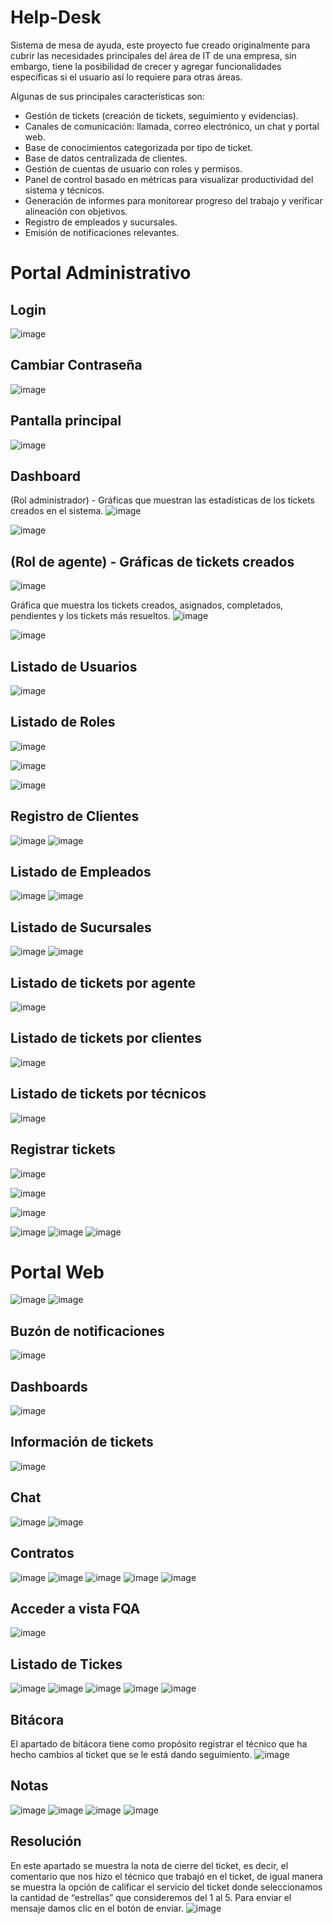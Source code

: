 # Help-Desk
Sistema de mesa de ayuda, este proyecto fue creado originalmente para cubrir las necesidades principales del área de IT de una empresa, sin embargo, tiene la posibilidad de crecer y agregar funcionalidades específicas si el usuario así lo requiere para otras áreas. 

Algunas de sus principales características son:

* Gestión de tickets (creación de tickets, seguimiento y evidencias).
* Canales de comunicación: llamada, correo electrónico, un chat y portal web.
* Base de conocimientos categorizada por tipo de ticket.
* Base de datos centralizada de clientes.
* Gestión de cuentas de usuario con roles y permisos.
* Panel de control basado en métricas para visualizar productividad del sistema y técnicos.
* Generación de informes para monitorear progreso del trabajo y verificar alineación con objetivos.
* Registro de empleados y sucursales.
* Emisión de notificaciones relevantes.


# Portal Administrativo
## Login
![image](https://user-images.githubusercontent.com/85320228/230815173-2b19ca93-e310-400d-ab52-247164d1c67f.png)

## Cambiar Contraseña
![image](https://user-images.githubusercontent.com/85320228/230816252-6c2ca9f6-8176-4176-8725-e8fce686c14a.png)

## Pantalla principal 
![image](https://user-images.githubusercontent.com/85320228/230815703-c9894b02-5d10-487d-b4a3-c97b9eae1df4.png)

## Dashboard
(Rol administrador) - Gráficas que muestran las estadísticas de los tickets creados en el sistema.
![image](https://user-images.githubusercontent.com/85320228/230815798-8944c54d-61f5-48ee-a8f1-e71b66465e2b.png)

![image](https://user-images.githubusercontent.com/85320228/230816297-a7a11cb7-13ae-4bf4-a3d2-65a5c6db8fe9.png)

## (Rol de agente) - Gráficas de tickets creados
![image](https://user-images.githubusercontent.com/85320228/230816350-c68c6527-00d4-48d1-85ad-99f855601b48.png)


Gráfica que muestra los tickets creados, asignados, completados, pendientes y los tickets más resueltos.
![image](https://user-images.githubusercontent.com/85320228/230816404-fda943d7-97c8-4d5f-9b3c-61024e5ed0dc.png)

![image](https://user-images.githubusercontent.com/85320228/230816471-b38bf954-8e63-4a4e-8915-e702732b435e.png)


## Listado de Usuarios
![image](https://user-images.githubusercontent.com/85320228/230816559-cdc6074c-483f-4aa8-bfe4-5ddb73846fb3.png)

## Listado de Roles
![image](https://user-images.githubusercontent.com/85320228/230816742-7836fadb-4146-431b-a179-7bb179b7027b.png)

![image](https://user-images.githubusercontent.com/85320228/230816778-0c3dcda1-fd4f-42f7-94ac-199583fc0aa6.png)

![image](https://user-images.githubusercontent.com/85320228/230816838-6f28d7ba-4ed5-4b18-946b-7d909df2b681.png)

## Registro de Clientes
![image](https://user-images.githubusercontent.com/85320228/230816933-aea93b60-d0f5-4148-a57f-c75843a9fa67.png)
![image](https://user-images.githubusercontent.com/85320228/230816947-e2dc0a0d-df90-42b7-92d8-494113898a36.png)

## Listado de Empleados
![image](https://user-images.githubusercontent.com/85320228/230817033-e0004b22-df90-486b-94e6-7a74dceab79c.png)
![image](https://user-images.githubusercontent.com/85320228/230817064-c8c8fe70-cfd3-4a81-900f-25ea1d5f67e4.png)

## Listado de Sucursales
![image](https://user-images.githubusercontent.com/85320228/230817145-b4792ee3-fdf5-435b-a8d8-7e06c0a752c0.png)
![image](https://user-images.githubusercontent.com/85320228/230817170-fe296277-5977-403b-9119-33e8c4e4b115.png)

## Listado de tickets por agente
![image](https://user-images.githubusercontent.com/85320228/230817251-677de732-26ad-43ef-8050-7ecc408e2d47.png)

## Listado de tickets por clientes
![image](https://user-images.githubusercontent.com/85320228/230817297-698647ad-b7d4-48cd-9499-1ed881fb761a.png)

## Listado de tickets por técnicos
![image](https://user-images.githubusercontent.com/85320228/230817319-9017e785-ea22-4001-9247-c386d71237ed.png)

## Registrar tickets
![image](https://user-images.githubusercontent.com/85320228/230817350-e3b217eb-43ca-4310-89b6-88fd46fbc6d9.png)

![image](https://user-images.githubusercontent.com/85320228/230817371-fb3b48cf-20b9-49a1-ba30-8f2940dbee6c.png)

![image](https://user-images.githubusercontent.com/85320228/230817392-03b904a5-8978-4b28-8829-ac93eec4fbf2.png)

![image](https://user-images.githubusercontent.com/85320228/230817445-acdff397-aea1-4d25-8951-2e15d88d650f.png)
![image](https://user-images.githubusercontent.com/85320228/230817461-5b689fd8-991b-4c0f-8fee-f5b5fa15a355.png)
![image](https://user-images.githubusercontent.com/85320228/230817481-6007ec20-fce4-4e24-a97e-abbc489d6a63.png)

# Portal Web
![image](https://user-images.githubusercontent.com/85320228/230817850-ce5c4bb4-a0f6-47aa-94c7-a54c1d30e8e0.png)
![image](https://user-images.githubusercontent.com/85320228/230817870-fd3b4057-393d-46d0-b6bf-0176f6006c87.png)

## Buzón de notificaciones
![image](https://user-images.githubusercontent.com/85320228/230817936-313bae07-2827-4721-be37-a7254a12ddc7.png)

## Dashboards
![image](https://user-images.githubusercontent.com/85320228/230817986-49d341e6-7cd2-4a45-a7d8-d2a76deeee98.png)

## Información de tickets
![image](https://user-images.githubusercontent.com/85320228/230818040-26c2e353-6065-48dc-bc8e-aab928a5b949.png)

## Chat
![image](https://user-images.githubusercontent.com/85320228/230818139-f056d342-5fb1-45e1-bd3c-96a7401bbfc8.png)
![image](https://user-images.githubusercontent.com/85320228/230818160-98b46463-a3eb-48e1-b629-4a0490ce1c3a.png)

## Contratos
![image](https://user-images.githubusercontent.com/85320228/230818230-1d592dc9-0ed1-490a-aa39-ea9bbf9a9e80.png)
![image](https://user-images.githubusercontent.com/85320228/230818249-e5a0ccd3-dabb-4ee9-8c3f-841ecc4d6401.png)
![image](https://user-images.githubusercontent.com/85320228/230818267-89a925d7-9901-44a4-96cb-b80fb2e0f06c.png)
![image](https://user-images.githubusercontent.com/85320228/230818318-9ffab118-a3fa-44f7-8c00-6a5c18beb5d2.png)
![image](https://user-images.githubusercontent.com/85320228/230818334-d6d555b1-865f-40be-9cd2-596d73ba2b28.png)

## Acceder a vista FQA
![image](https://user-images.githubusercontent.com/85320228/230818396-47b6b1e8-beef-48d9-ac4f-b88b61aeb606.png)

## Listado de Tickes
![image](https://user-images.githubusercontent.com/85320228/230818448-feaed093-7df0-4374-8306-c8b7703b1a77.png)
![image](https://user-images.githubusercontent.com/85320228/230818472-c0f2a037-f3b1-4cad-8665-57f8360b9b2d.png)
![image](https://user-images.githubusercontent.com/85320228/230818519-fb631757-ec75-4c7c-a517-a0a0e3537021.png)
![image](https://user-images.githubusercontent.com/85320228/230818541-ecf3c931-da3a-4ad3-b7b4-8a7d3bf81eb9.png)
![image](https://user-images.githubusercontent.com/85320228/230818573-c158baf6-571f-4f65-9a49-3ab7554db4ea.png)

## Bitácora
El apartado de bitácora tiene como propósito registrar el técnico que ha hecho cambios al ticket que se le está dando seguimiento.
![image](https://user-images.githubusercontent.com/85320228/230818692-4449e4bd-23f3-49cc-a392-0333e1a4b31e.png)

## Notas
![image](https://user-images.githubusercontent.com/85320228/230818716-976a794d-8267-45a1-b3a3-5bfa114bc25b.png)
![image](https://user-images.githubusercontent.com/85320228/230818736-bc3236b1-6637-4a92-ba19-1ceb69aae84c.png)
![image](https://user-images.githubusercontent.com/85320228/230818758-933feb1b-f70a-4daf-9b63-01c98ef23832.png)
![image](https://user-images.githubusercontent.com/85320228/230818777-33813b2e-b77a-46f4-b479-863243e57c69.png)

## Resolución
En este apartado se muestra la nota de cierre del ticket, es decir, el comentario que nos hizo el técnico que trabajó en el ticket, de igual manera se muestra la opción de calificar el servicio del ticket donde seleccionamos la cantidad de “estrellas” que consideremos del 1 al 5. Para enviar el mensaje damos clic en el botón de enviar.
![image](https://user-images.githubusercontent.com/85320228/230818808-65fec46d-6f01-457e-8894-19b3f7042181.png)
















